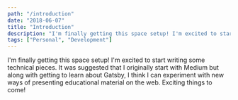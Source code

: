 ```yaml
---
path: "/introduction"
date: "2018-06-07"
title: "Introduction"
description: "I'm finally getting this space setup! I'm excited to start writing some technical pieces."
tags: ["Personal", "Development"]
---
```


I'm finally getting this space setup! I'm excited to start writing some technical pieces. It was suggested that I
originally start with Medium but along with getting to learn about Gatsby, I think I can experiment with new ways of
presenting educational material on the web. Exciting things to come!
